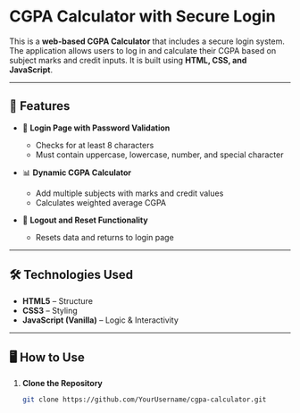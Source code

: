 # CGPA Calculator with Secure Login

This is a **web-based CGPA Calculator** that includes a secure login system. The application allows users to log in and calculate their CGPA based on subject marks and credit inputs. It is built using **HTML, CSS, and JavaScript**.

---

## 🚀 Features

- 🔐 **Login Page with Password Validation**
  - Checks for at least 8 characters
  - Must contain uppercase, lowercase, number, and special character

- 📊 **Dynamic CGPA Calculator**
  - Add multiple subjects with marks and credit values
  - Calculates weighted average CGPA

- 🔁 **Logout and Reset Functionality**
  - Resets data and returns to login page

---

## 🛠 Technologies Used

- **HTML5** – Structure
- **CSS3** – Styling
- **JavaScript (Vanilla)** – Logic & Interactivity

---

## 🖥️ How to Use

1. **Clone the Repository**  
   ```bash
   git clone https://github.com/YourUsername/cgpa-calculator.git
